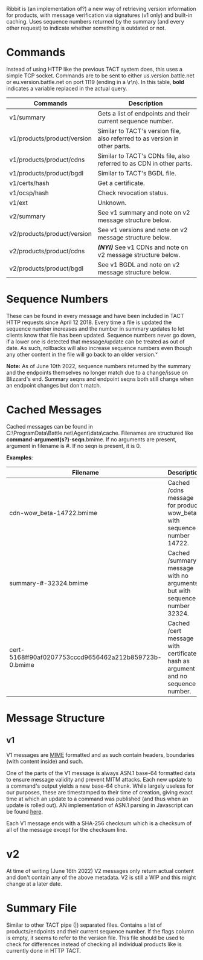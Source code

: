 Ribbit is (an implementation of?) a new way of retrieving version information for products, with message verification via signatures (v1 only) and built-in caching. Uses sequence numbers returned by the summary (and every other request) to indicate whether something is outdated or not.

# Commands

Instead of using HTTP like the previous TACT system does, this uses a simple TCP socket. Commands are to be sent to either us.version.battle.net or eu.version.battle.net on port 1119 (ending in a \r\n). In this table, **bold** indicates a variable replaced in the actual query.

| Commands                    | Description                                                                 |
| --------------------------- | --------------------------------------------------------------------------- |
| v1/summary                  | Gets a list of endpoints and their current sequence number.                 |
| v1/products/product/version | Similar to TACT's version file, also referred to as version in other parts. |
| v1/products/product/cdns    | Similar to TACT's CDNs file, also referred to as CDN in other parts.        |
| v1/products/product/bgdl    | Similar to TACT's BGDL file.                                                |
| v1/certs/hash               | Get a certificate.                                                          |
| v1/ocsp/hash                | Check revocation status.                                                    |
| v1/ext                      | Unknown.                                                                    |
| v2/summary                  | See v1 summary and note on v2 message structure below.                      |
| v2/products/product/version | See v1 versions and note on v2 message structure below.                     |
| v2/products/product/cdns    | ***(NYI)*** See v1 CDNs and note on v2 message structure below.             |
| v2/products/product/bgdl    | See v1 BGDL and note on v2 message structure below.                         |

# Sequence Numbers

These can be found in every message and have been included in TACT HTTP requests since April 12 2018. Every time a file is updated the sequence number increases and the number in summary updates to let clients know that file has been updated. Sequence numbers never go down, if a lower one is detected that message/update can be treated as out of date. As such, rollbacks will also increase sequence numbers even though any other content in the file will go back to an older version.ᵛ

**Note:** As of June 10th 2022, sequence numbers returned by the summary and the endpoints themselves no longer match due to a change/issue on Blizzard's end. Summary seqns and endpoint seqns both still change when an endpoint changes but don't match.

# Cached Messages

Cached messages can be found in C:\ProgramData\Battle.net\Agent\data\cache. Filenames are structured like **command**-**argument(s?)**-**seqn**.bmime. If no arguments are present, argument in filename is #. If no seqn is present, it is 0.

**Examples**:

| Filename                                              | Description                                                                    |
| ----------------------------------------------------- | ------------------------------------------------------------------------------ |
| cdn-wow_beta-14722.bmime                              | Cached /cdns message for product wow_beta with sequence number 14722.          |
| summary-#-32324.bmime                                 | Cached /summary message with no arguments but with sequence number 32324.      |
| cert-5168ff90af0207753cccd9656462a212b859723b-0.bmime | Cached /cert message with certificate hash as argument and no sequence number. |

# Message Structure

## v1

V1 messages are [MIME](https://en.wikipedia.org/wiki/MIME) formatted and as such contain headers, boundaries (with content inside) and such.

One of the parts of the V1 message is always ASN.1 base-64 formatted data to ensure message validity and prevent MITM attacks. Each new update to a command's output yields a new base-64 chunk. While largely useless for our purposes, these are timestamped to their time of creation, giving exact time at which an update to a command was published (and thus when an update is rolled out). AN implementation of ASN.1 parsing in Javascript can be found [here](https://lapo.it/asn1js/).

Each V1 message ends with a SHA-256 checksum which is a checksum of all of the message except for the checksum line.

# v2

At time of writing (June 16th 2022) V2 messages only return actual content and don't contain any of the above metadata. V2 is still a WIP and this might change at a later date.

# Summary File

Similar to other TACT pipe (|) separated files. Contains a list of products/endpoints and their current sequence number. If the flags column is empty, it seems to refer to the version file. This file should be used to check for differences instead of checking all individual products like is currently done in HTTP TACT.